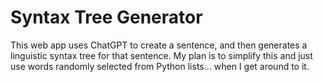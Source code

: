 # Syntax Tree Generator

This web app uses ChatGPT to create a sentence, and then generates a linguistic syntax tree for that sentence. My plan is to simplify this and just use words randomly selected from Python lists... when I get around to it.
